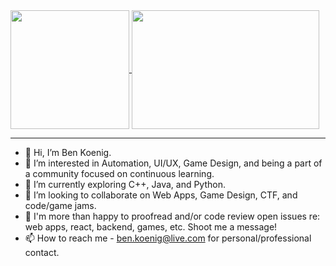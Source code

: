 <a href="https://github.com/anuraghazra/github-readme-stats">
  <img height=190 align="center" src="https://github-readme-stats-xi-nine-64.vercel.app/api?username=taqft&custom_title=GitHub%20Stats&hide=contribs&show_icons=true&include_all_commits=true&hide_rank=true&hide_border=true&theme=github_dark" />
</a>
<a href="https://github.com/anuraghazra/convoychat">
  <img height=190 width=300 align="center" src="https://github-readme-stats-xi-nine-64.vercel.app/api/top-langs/?cache_seconds=15003&username=taqft&layout=compact&include_all_commits=true&langs_count=8&size_weight=0.5&count_weight=0.5&hide_border=true&theme=github_dark" />
</a>

<hr />

- 👋 Hi, I’m Ben Koenig.
- 👀 I’m interested in Automation, UI/UX, Game Design, and being a part of a community focused on continuous learning.
- 🌱 I’m currently exploring C++, Java, and Python.
- 💞️ I’m looking to collaborate on Web Apps, Game Design, CTF, and code/game jams.
- 🤝 I'm more than happy to proofread and/or code review open issues re: web apps, react, backend, games, etc. Shoot me a message!
- 📫 How to reach me - ben.koenig@live.com for personal/professional contact.

<!---
taqft/taqft is a ✨ special ✨ repository because its `README.md` (this file) appears on your GitHub profile.
You can click the Preview link to take a look at your changes.
--->
